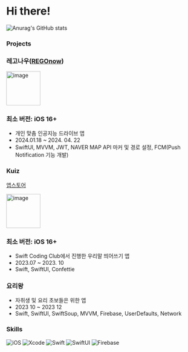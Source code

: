 # Hi there!

 


![Anurag's GitHub stats](https://github-readme-stats.vercel.app/api?username=sueunal&show_icons=true&theme=vue)


### Projects

### 레고나우([REGOnow](https://github.com/rego-kr))
<image width="90" alt="image" src="https://github.com/user-attachments/assets/a487a630-5a63-4829-84f9-deab88d79ca6">

### 최소 버전: iOS 16+

- 개인 맞춤 인공지능 드라이브 앱
- 2024.01.18 ~ 2024. 04. 22
- SwiftUI, MVVM, JWT, NAVER MAP API 마커 및 경로 설정, FCM(Push Notification 기능 개발)

### **Kuiz** 

[앱스토어](https://apps.apple.com/kr/app/kuiz/id1659279011?l=en-GB)

<image width="90" alt="image" src="https://github.com/user-attachments/assets/942a2d8c-05da-4d4a-a13c-f44d4be45285">

### 최소 버전: iOS 16+


- Swift Coding Club에서 진행한 우리말 띄어쓰기 앱
- 2023.07 ~ 2023. 10
- Swift, SwiftUI, Confettie

### **요리왕**
- 자취생 및 요리 초보들은 위한 앱
- 2023 10 ~ 2023 12
- Swift, SwiftUI, SwiftSoup, MVVM, Firebase, UserDefaults, Network

  
### Skills
![iOS](https://img.shields.io/badge/iOS-000000?style=for-the-badge&logo=ios&logoColor=white)
![Xcode](https://img.shields.io/badge/Xcode-147EFB?style=flat-square&logo=Xcode&logoColor=white)
![Swift](https://img.shields.io/badge/Swift-F05138?style=flat-square&logo=Swift&logoColor=white)
![SwiftUI](https://camo.githubusercontent.com/3cd941175d15ab00992c96d3e3161a80739b5944666534edfb9dad92a0670850/68747470733a2f2f696d672e736869656c64732e696f2f62616467652f537769667455492d3243363842353f267374796c653d666c61742d737175617265266c6f676f3d5377696674266c6f676f436f6c6f723d7768697465) ![Firebase](https://img.shields.io/badge/Firebase-FFCA28?style=flat-square&logo=firebase&logoColor=black)
